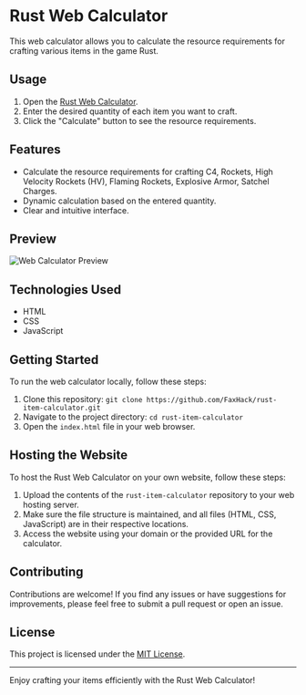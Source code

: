# Rust Web Calculator

This web calculator allows you to calculate the resource requirements for crafting various items in the game Rust.

## Usage

1. Open the [Rust Web Calculator](https://rust-item-calculator.000webhostapp.com).
2. Enter the desired quantity of each item you want to craft.
3. Click the "Calculate" button to see the resource requirements.

## Features

- Calculate the resource requirements for crafting C4, Rockets, High Velocity Rockets (HV), Flaming Rockets, Explosive Armor, Satchel Charges.
- Dynamic calculation based on the entered quantity.
- Clear and intuitive interface.

## Preview

![Web Calculator Preview](https://i.imgur.com/IyUitgj.jpeg)

## Technologies Used

- HTML
- CSS
- JavaScript

## Getting Started

To run the web calculator locally, follow these steps:

1. Clone this repository: `git clone https://github.com/FaxHack/rust-item-calculator.git`
2. Navigate to the project directory: `cd rust-item-calculator`
3. Open the `index.html` file in your web browser.

## Hosting the Website

To host the Rust Web Calculator on your own website, follow these steps:

1. Upload the contents of the `rust-item-calculator` repository to your web hosting server.
2. Make sure the file structure is maintained, and all files (HTML, CSS, JavaScript) are in their respective locations.
3. Access the website using your domain or the provided URL for the calculator.

## Contributing

Contributions are welcome! If you find any issues or have suggestions for improvements, please feel free to submit a pull request or open an issue.

## License

This project is licensed under the [MIT License](LICENSE).

---

Enjoy crafting your items efficiently with the Rust Web Calculator!
